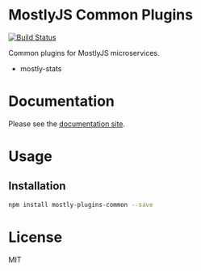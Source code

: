 MostlyJS Common Plugins
=======================

[![Build Status](https://travis-ci.org/mostlyjs/mostly-plugins-common.svg)](https://travis-ci.org/mostlyjs/mostly-plugins-common)

Common plugins for MostlyJS microservices.

* mostly-stats

# Documentation

Please see the [documentation site](https://mostlyjs.github.io).

# Usage

## Installation

```bash
npm install mostly-plugins-common --save
```

# License

MIT